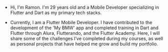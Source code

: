 - Hi, I'm Ramon. I'm 29 years old and a Mobile Developer specializing in Flutter and Dart as my primary tech stacks.

- Currently, I am a Flutter Mobile Developer. I have contributed to the development of the 'My BMW' app and completed training in Dart and Flutter through Alura, Flutterando, and the Flutter Academy. Here, I will share some of the challenges I’ve completed during my courses, as well as personal projects that have helped me grow and build my portfolio.

<!---
RamonOliveira95/RamonOliveira95 is a ✨ special ✨ repository because its `README.md` (this file) appears on your GitHub profile.
You can click the Preview link to take a look at your changes.
--->
